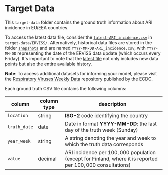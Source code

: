 # Target Data

This `target-data` folder contains the ground truth information about ARI incidence in EU/EEA countries.

To access the latest data file, consider the [`latest-ARI_incidence.csv`](https://github.com/european-modelling-hubs/ari-forecast-hub/blob/main/target-data/ERVISS/latest-ARI_incidence.csv) in `target-data/ERVISS/`. Alternatively, historical data files are stored in the folder [`snapshots`](https://github.com/european-modelling-hubs/ari-forecast-hub/tree/main/target-data/ERVISS/snapshots) and are named `YYYY-MM-DD-ARI_incidence.csv`, with `YYYY-MM-DD` representing the date of the ERVISS data update (which occurs every Friday). It's important to note that the [latest file](https://github.com/european-modelling-hubs/flu-forecast-hub/blob/main/target-data/ERVISS/latest-ARI_incidence.csv) not only includes new data points but also the entire available history.

**Note**: To access additional datasets for informing your model, please visit the [Respiratory Viruses Weekly Data](https://github.com/EU-ECDC/Respiratory_viruses_weekly_data/tree/main) repository published by the ECDC.

Each ground truth CSV file contains the following columns:

| column | column type | description |
| -------- | -------- | ------- |
| `location` | string | **ISO-2** code identifying the country |
| `truth_date` | date | Date in format **YYYY-MM-DD**: the last day of the truth week (Sunday)|
| `year_week` | string | A string denoting the year and week to which the truth data corresponds |
| `value ` | decimal | ARI incidence per $100,000$ population (except for Finland, where it is reported per $100,000$ consultations)|
